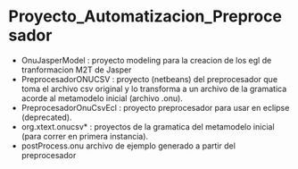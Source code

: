 # Proyecto_Automatizacion_Preprocesador

* OnuJasperModel : proyecto modeling para la creacion de los egl de tranformacion M2T de Jasper
* PreprocesadorONUCSV : proyecto (netbeans) del preprocesador que toma el archivo csv original y lo transforma a un archivo de la gramatica acorde al metamodelo inicial (archivo .onu).
* PreprocesadorOnuCsvEcl : proyecto preprocesador para usar en eclipse (deprecated).
* org.xtext.onucsv* : proyectos de la gramatica del metamodelo inicial (para correr en primera instancia).
* postProcess.onu  archivo de ejemplo generado a partir del preprocesador
